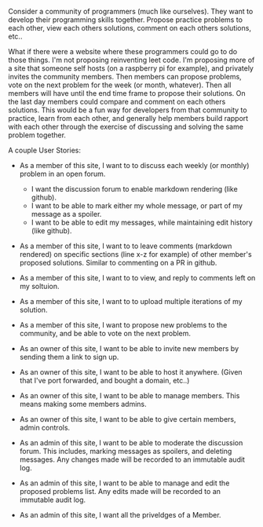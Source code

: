 Consider a community of programmers (much like ourselves). They want to develop their programming skills together. Propose practice problems to each other, view each others solutions, comment on each others solutions, etc..

What if there were a website where these programmers could go to do those things. I'm not proposing reinventing leet code. I'm proposing more of a site that someone self hosts (on a raspberry pi for example), and privately invites the community members. Then members can propose problems, vote on the next problem for the week (or month, whatever). Then all members will have until the end time frame to propose their solutions. On the last day members could compare and comment on each others solutions. This would be a fun way for developers from that community to practice, learn from each other, and generally help members build rapport with each other through the exercise of discussing and solving the same problem together.

A couple User Stories:

- As a member of this site, I want to to discuss each weekly (or monthly) problem in an open forum. 
    - I want the discussion forum to enable markdown rendering (like github).
    - I want to be able to mark either my whole message, or part of my message as a spoiler.
    - I want to be able to edit my messages, while maintaining edit history (like github).
- As a member of this site, I want to to leave comments (markdown rendered) on specific sections (line x-z for example) of other member's proposed solutions. Similar to commenting on a PR in github.
- As a member of this site, I want to to view, and reply to comments left on my soltuion.
- As a member of this site, I want to to upload multiple iterations of my solution.
- As a member of this site, I want to propose new problems to the community, and be able to vote on the next problem.

- As an owner of this site, I want to be able to invite new members by sending them a link to sign up.
- As an owner of this site, I want to be able to host it anywhere. (Given that I've port forwarded, and bought a domain, etc..)
- As an owner of this site, I want to be able to manage members. This means making some members admins.
- As an owner of this site, I want to be able to give certain members, admin controls.

- As an admin of this site, I want to be able to moderate the discussion forum. This includes, marking messages as spoilers, and deleting messages. Any changes made will be recorded to an immutable audit log.
- As an admin of this site, I want to be able to manage and edit the proposed problems list. Any edits made will be recorded to an immutable audit log.
- As an admin of this site, I want all the priveldges of a Member.
